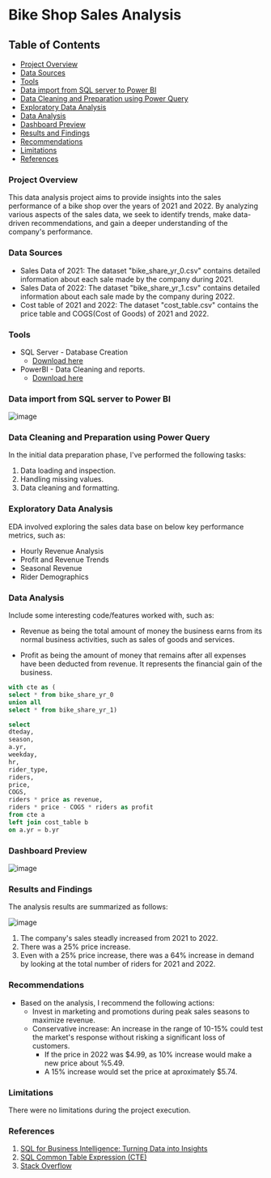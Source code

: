 # Bike Shop Sales Analysis

## Table of Contents

- [Project Overview](#project-overview)
- [Data Sources](#data-sources)
- [Tools](#tools)
- [Data import from SQL server to Power BI](#data-import-from-sql-server-to-power-bi)
- [Data Cleaning and Preparation using Power Query](#data-cleaning-and-preparation-using-power-query)
- [Exploratory Data Analysis](#exploratory-data-analysis)
- [Data Analysis](#data-analysis)
- [Dashboard Preview](#dashboard-preview)
- [Results and Findings](#results-and-findings)
- [Recommendations](#recommendations)
- [Limitations](#limitations)
- [References](#references)

### Project Overview

This data analysis project aims to provide insights into the sales performance of a bike shop over the years of 2021 and 2022. By analyzing various aspects of the sales data, we seek to identify trends, make data-driven recommendations, and gain a deeper understanding of the company's performance.

### Data Sources

- Sales Data of 2021: The dataset "bike_share_yr_0.csv" contains detailed information about each sale made by the company during 2021.
- Sales Data of 2022: The dataset "bike_share_yr_1.csv" contains detailed information about each sale made by the company during 2022.
- Cost table of 2021 and 2022: The dataset "cost_table.csv" contains the price table and COGS(Cost of Goods) of 2021 and 2022.

### Tools

- SQL Server - Database Creation
  - [Download here](https://www.microsoft.com/pt-br/sql-server/sql-server-downloads)
- PowerBI - Data Cleaning and reports.
  - [Download here](https://www.microsoft.com/pt-br/download/details.aspx?id=58494)

### Data import from SQL server to Power BI

![image](https://github.com/user-attachments/assets/e00106a1-994b-4faf-b574-ce6b95b6186e)


### Data Cleaning and Preparation using Power Query

In the initial data preparation phase, I've performed the following tasks:
1. Data loading and inspection.
2. Handling missing values.
3. Data cleaning and formatting.

### Exploratory Data Analysis

EDA involved exploring the sales data base on below key performance metrics, such as:

- Hourly Revenue Analysis
- Profit and Revenue Trends
- Seasonal Revenue
- Rider Demographics

### Data Analysis

Include some interesting code/features worked with, such as:

- Revenue as being the total amount of money the business earns from its normal business activities, such as sales of goods and services.

- Profit as being the amount of money that remains after all expenses have been deducted from revenue. It represents the financial gain of the business.

```sql
with cte as (
select * from bike_share_yr_0
union all
select * from bike_share_yr_1)

select 
dteday,
season,
a.yr,
weekday,
hr,
rider_type,
riders,
price,
COGS,
riders * price as revenue,
riders * price - COGS * riders as profit
from cte a
left join cost_table b
on a.yr = b.yr
```


### Dashboard Preview

![image](https://github.com/user-attachments/assets/d75e1999-17b0-4fc3-95f1-2805ec39af24)


### Results and Findings

The analysis results are summarized as follows:

![image](https://github.com/user-attachments/assets/077265bd-eda2-4aab-8ce3-21f3f0499a0a)

   
1. The company's sales steadly increased from 2021 to 2022.
2. There was a 25% price increase.
3. Even with a 25% price increase, there was a 64% increase in demand by looking at the total number of riders for 2021 and 2022.


### Recommendations

- Based on the analysis, I recommend the following actions:
  - Invest in marketing and promotions during peak sales seasons to maximize revenue.
  - Conservative increase: An increase in the range of 10-15% could test the market's response without risking a significant loss of customers.
    - If the price in 2022 was $4.99, as 10% increase would make a new price about %5.49.
    - A 15% increase would set the price at aproximately $5.74.

### Limitations

There were no limitations during the project execution.

### References

1. [SQL for Business Intelligence: Turning Data into Insights](https://medium.com/@sqlfundamentals/sql-for-business-intelligence-turning-data-into-insights-c4d7a73d5af7)
2. [SQL Common Table Expression (CTE)](https://hightouch.com/sql-dictionary/sql-common-table-expression-cte)
3. [Stack Overflow](https://stack.com)
